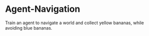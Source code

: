 # Agent-Navigation
Train an agent to navigate a world and collect yellow bananas, while avoiding blue bananas.
